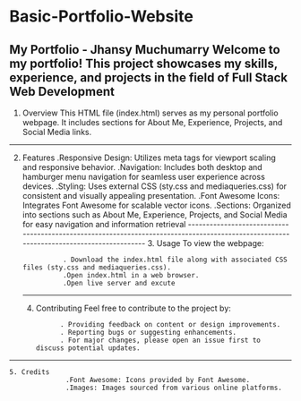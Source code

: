 # Basic-Portfolio-Website

My Portfolio - Jhansy Muchumarry
Welcome to my portfolio! This project showcases my skills, experience, and projects in the field of Full Stack Web Development
------------------------------------------------------------------------------------------------------------------------------------------
1. Overview
             This HTML file (index.html) serves as my personal portfolio webpage. It includes sections for About Me, Experience, Projects, 
   and Social Media links.
------------------------------------------------------------------------------------------------------------------------------------------
2. Features
              .Responsive Design: Utilizes meta tags for viewport scaling and responsive behavior.
              .Navigation: Includes both desktop and hamburger menu navigation for seamless user experience across devices.
              .Styling: Uses external CSS (sty.css and mediaqueries.css) for consistent and visually appealing presentation.
              .Font Awesome Icons: Integrates Font Awesome for scalable vector icons.
              .Sections: Organized into sections such as About Me, Experience, Projects, and Social Media for easy navigation and 
                          information retrieval
 ----------------------------------------------------------------------------------------------------------------------------------------  3. Usage
          To view the webpage:

                 . Download the index.html file along with associated CSS files (sty.css and mediaqueries.css).
                 .Open index.html in a web browser.
                 .Open live server and excute
   ---------------------------------------------------------------------------------------------------------------------------------------
    4. Contributing
        Feel free to contribute to the project by:

                 . Providing feedback on content or design improvements.
                 . Reporting bugs or suggesting enhancements.
                 . For major changes, please open an issue first to discuss potential updates.
 -----------------------------------------------------------------------------------------------------------------------------------------
    5. Credits
                  .Font Awesome: Icons provided by Font Awesome.
                  .Images: Images sourced from various online platforms.
